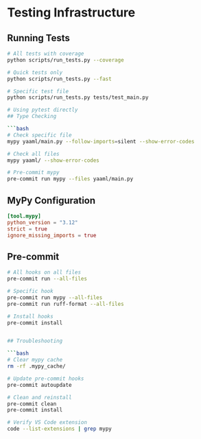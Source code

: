 # Testing Infrastructure

## Running Tests

```bash
# All tests with coverage
python scripts/run_tests.py --coverage

# Quick tests only
python scripts/run_tests.py --fast

# Specific test file
python scripts/run_tests.py tests/test_main.py

# Using pytest directly
## Type Checking

```bash
# Check specific file
mypy yaaml/main.py --follow-imports=silent --show-error-codes

# Check all files
mypy yaaml/ --show-error-codes

# Pre-commit mypy
pre-commit run mypy --files yaaml/main.py
```

## MyPy Configuration

```toml
[tool.mypy]
python_version = "3.12"
strict = true
ignore_missing_imports = true
```

## Pre-commit

```bash
# All hooks on all files
pre-commit run --all-files

# Specific hook
pre-commit run mypy --all-files
pre-commit run ruff-format --all-files

# Install hooks
pre-commit install


## Troubleshooting

```bash
# Clear mypy cache
rm -rf .mypy_cache/

# Update pre-commit hooks
pre-commit autoupdate

# Clean and reinstall
pre-commit clean
pre-commit install

# Verify VS Code extension
code --list-extensions | grep mypy
```

